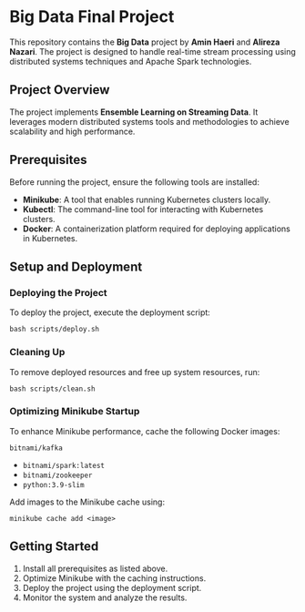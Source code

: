 # Big Data Final Project

This repository contains the **Big Data** project by **Amin Haeri** and **Alireza Nazari**. The project is designed to handle real-time stream processing using distributed systems techniques and Apache Spark technologies.

## Project Overview

The project implements **Ensemble Learning on Streaming Data**. It leverages modern distributed systems tools and methodologies to achieve scalability and high performance.

## Prerequisites

Before running the project, ensure the following tools are installed:

- **Minikube**: A tool that enables running Kubernetes clusters locally.
- **Kubectl**: The command-line tool for interacting with Kubernetes clusters.
- **Docker**: A containerization platform required for deploying applications in Kubernetes.

## Setup and Deployment

### Deploying the Project
To deploy the project, execute the deployment script:
```
bash scripts/deploy.sh
```

### Cleaning Up
To remove deployed resources and free up system resources, run:
```
bash scripts/clean.sh
```

### Optimizing Minikube Startup
To enhance Minikube performance, cache the following Docker images:

 `bitnami/kafka`
- `bitnami/spark:latest`
- `bitnami/zookeeper`
- `python:3.9-slim`

Add images to the Minikube cache using:
```
minikube cache add <image>
```

## Getting Started

1. Install all prerequisites as listed above.
2. Optimize Minikube with the caching instructions.
3. Deploy the project using the deployment script.
4. Monitor the system and analyze the results.

